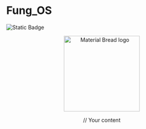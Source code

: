 # Fung_OS
<img alt="Static Badge" src="https://img.shields.io/badge/Buy_me_a_coffee-%5E__%5E-blue?link=https%3A%2F%2Fwww.buymeacoffee.com%2FStevenII">
<p align="center">
    <img width="200" src="http://material-bread.org/logo-shadow.svg" alt="Material Bread logo">
</p>

<p align="center">
// Your content
</p>
